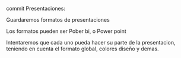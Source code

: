 commit
Presentaciones:

Guardaremos formatos de presentaciones

Los formatos pueden ser Pober bi, o Power point

Intentaremos que cada uno pueda hacer su parte de la presentacion, 
teniendo en cuenta el formato global, colores diseño y demas.

